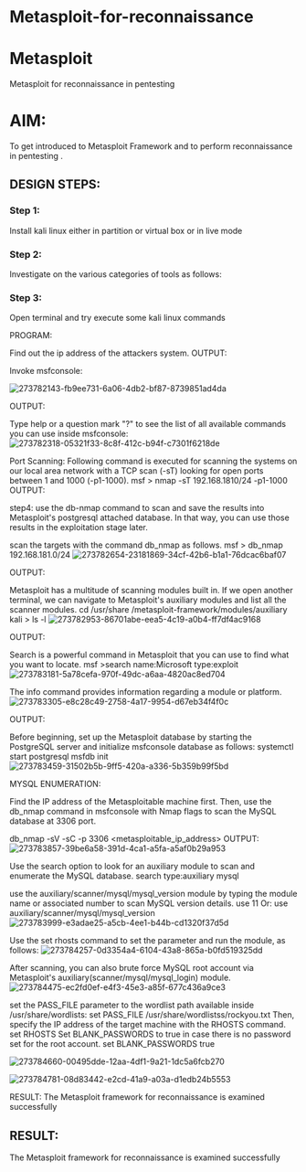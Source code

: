 # Metasploit-for-reconnaissance
# Metasploit
Metasploit for reconnaissance in pentesting

# AIM:

To get introduced to Metasploit Framework and to  perform reconnaissance  in pentesting .

## DESIGN STEPS:

### Step 1:

Install kali linux either in partition or virtual box or in live mode

### Step 2:

Investigate on the various categories of tools as follows:

### Step 3:

Open terminal and try execute some kali linux commands

PROGRAM:

Find out the ip address of the attackers system.
OUTPUT:

Invoke msfconsole:

![273782143-fb9ee731-6a06-4db2-bf87-8739851ad4da](https://github.com/Bakkiyalakshmi29/Metasploit-for-reconnaissance/assets/119406233/75244f17-b95e-4a8e-a28e-39dd9a493a20)

OUTPUT:

Type help or a question mark "?" to see the list of all available commands you can use inside msfconsole: ![273782318-05321f33-8c8f-412c-b94f-c7301f6218de](https://github.com/Bakkiyalakshmi29/Metasploit-for-reconnaissance/assets/119406233/9dca98d5-2a62-44fe-9ec1-1b1bddcc4a7a)



Port Scanning: Following command is executed for scanning the systems on our local area network with a TCP scan (-sT) looking for open ports between 1 and 1000 (-p1-1000). msf > nmap -sT 192.168.1810/24 -p1-1000
OUTPUT:

step4: use the db-nmap command to scan and save the results into Metasploit's postgresql attached database. In that way, you can use those results in the exploitation stage later.

scan the targets with the command db_nmap as follows. msf > db_nmap 192.168.181.0/24 ![273782654-23181869-34cf-42b6-b1a1-76dcac6baf07](https://github.com/Bakkiyalakshmi29/Metasploit-for-reconnaissance/assets/119406233/62bdfa09-8b58-4bb1-bb57-37afa281fc06)

OUTPUT:

Metasploit has a multitude of scanning modules built in. If we open another terminal, we can navigate to Metasploit's auxiliary modules and list all the scanner modules. cd /usr/share /metasploit-framework/modules/auxiliary kali > ls -l ![273782953-86701abe-eea5-4c19-a0b4-ff7df4ac9168](https://github.com/Bakkiyalakshmi29/Metasploit-for-reconnaissance/assets/119406233/e1b281f3-acc8-464c-8967-3a0ed2fceb40)

OUTPUT:

Search is a powerful command in Metasploit that you can use to find what you want to locate. msf >search name:Microsoft type:exploit ![273783181-5a78cefa-970f-49dc-a6aa-4820ac8ed704](https://github.com/Bakkiyalakshmi29/Metasploit-for-reconnaissance/assets/119406233/96198803-e84c-4089-9929-865636e7beff)


The info command provides information regarding a module or platform. ![273783305-e8c28c49-2758-4a17-9954-d67eb34f4f0c](https://github.com/Bakkiyalakshmi29/Metasploit-for-reconnaissance/assets/119406233/cfa818fb-59cf-44a9-84b9-362f0e74f1fc)

OUTPUT:

Before beginning, set up the Metasploit database by starting the PostgreSQL server and initialize msfconsole database as follows: systemctl start postgresql msfdb init ![273783459-31502b5b-9ff5-420a-a336-5b359b99f5bd](https://github.com/Bakkiyalakshmi29/Metasploit-for-reconnaissance/assets/119406233/551f9aff-3ae9-4fae-aa6a-d18fd5b7c61b)

MYSQL ENUMERATION:

Find the IP address of the Metasploitable machine first. Then, use the db_nmap command in msfconsole with Nmap flags to scan the MySQL database at 3306 port.

db_nmap -sV -sC -p 3306 <metasploitable_ip_address>
OUTPUT:
![273783857-39be6a58-391d-4ca1-a5fa-a5af0b29a953](https://github.com/Bakkiyalakshmi29/Metasploit-for-reconnaissance/assets/119406233/f7c153b5-24a4-4d27-bb3d-34ff04845d01)

Use the search option to look for an auxiliary module to scan and enumerate the MySQL database. search type:auxiliary mysql 

use the auxiliary/scanner/mysql/mysql_version module by typing the module name or associated number to scan MySQL version details. use 11 Or: use auxiliary/scanner/mysql/mysql_version ![273783999-e3adae25-a5cb-4ee1-b44b-cd1320f37d5d](https://github.com/Bakkiyalakshmi29/Metasploit-for-reconnaissance/assets/119406233/5f083dec-2633-4bc6-bf0b-11348372468e)


Use the set rhosts command to set the parameter and run the module, as follows:  ![273784257-0d3354a4-6104-43a8-865a-b0fd519325dd](https://github.com/Bakkiyalakshmi29/Metasploit-for-reconnaissance/assets/119406233/7ee58f3a-8043-4bca-8703-dc2bc518b7d2)



After scanning, you can also brute force MySQL root account via Metasploit's auxiliary(scanner/mysql/mysql_login) module. ![273784475-ec2fd0ef-e4f3-45e3-a85f-677c436a9ce3](https://github.com/Bakkiyalakshmi29/Metasploit-for-reconnaissance/assets/119406233/fa9d3b6a-0d46-450d-9f5f-84d246a02734)


set the PASS_FILE parameter to the wordlist path available inside /usr/share/wordlists: set PASS_FILE /usr/share/wordlistss/rockyou.txt Then, specify the IP address of the target machine with the RHOSTS command. set RHOSTS Set BLANK_PASSWORDS to true in case there is no password set for the root account. set BLANK_PASSWORDS true

![273784660-00495dde-12aa-4df1-9a21-1dc5a6fcb270](https://github.com/Bakkiyalakshmi29/Metasploit-for-reconnaissance/assets/119406233/56520ca7-f657-4dac-9ce0-71fe541f765e)


![273784781-08d83442-e2cd-41a9-a03a-d1edb24b5553](https://github.com/Bakkiyalakshmi29/Metasploit-for-reconnaissance/assets/119406233/6cff6d28-cd14-4318-8103-8aabcd658103)

RESULT:
The Metasploit framework for reconnaissance is examined successfully





## RESULT:
The Metasploit framework for reconnaissance is  examined successfully
